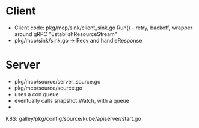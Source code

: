 
# Client

- Client code: pkg/mcp/sink/client_sink.go Run() - retry, backoff, wrapper around gRPC "EstablishResourceStream"
- pkg/mcp/sink/sink.go -> Recv and handleResponse

# Server

- pkg/mcp/source/server_source.go
- pkg/mcp/source/source.go 
- uses a con.queue
- eventually calls snapshot.Watch, with a queue
- 

K8S: galley/pkg/config/source/kube/apiserver/start.go

